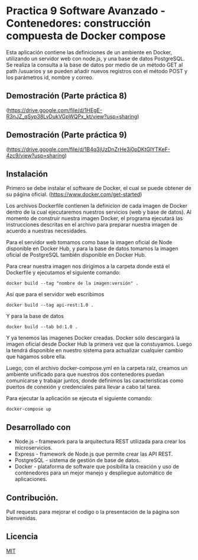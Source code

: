 # Practica 9 Software Avanzado -  Contenedores: construcción compuesta de Docker compose
Esta aplicación contiene las definiciones de un ambiente en Docker, utilizando un servidor web con node.js, y una base de datos PostgreSQL.
Se realiza la consulta a la base de datos por medio de un método GET al path /usuarios y se pueden añadir nuevos registros con el método POST y los parámetros id, nombre y correo.

## Demostración (Parte práctica 8)
(https://drive.google.com/file/d/1HEgE-R3nJZ_qSyp38LvDukVGpWQPx_kt/view?usp=sharing)

## Demostración (Parte práctica 9)
(https://drive.google.com/file/d/1B4q3jUzDnZrHe3j0pDKtGlYTKeF-4zc9/view?usp=sharing)

## Instalación
Primero se debe instalar el software de Docker, el cual se puede obtener de su página oficial.
(https://www.docker.com/get-started)

Los archivos Dockerfile contienen la definicion de cada imagen de Docker dentro de la cual ejecutaremos nuestros servicios (web y base de datos). Al momento de construir nuestra imagen Docker, el programa ejecutará las instrucciones descritas en el archivo para preparar nuestra imagen de acuerdo a nuestras necesidades.

Para el servidor web tomamos como base la imagen oficial de Node disponible en Docker Hub, y para la base de datos tomamos la imagen oficial de PostgreSQL también disponible en Docker Hub.

Para crear nuestra imagen nos dirigimos a la carpeta donde está el Dockerfile y ejecutamos el siguiente comando:
```
docker build --tag "nombre de la imagen:versión" .
```
Así que para el servidor web escribimos
```
docker build --tag api-rest:1.0 .
```
Y para la base de datos 
```
docker build --tab bd:1.0 .
```

Y ya tenemos las imagenes Docker creadas. Docker sólo descargará la imagen oficial desde Docker Hub la primera vez que la constuyamos. Luego la tendrá disponible en nuestro sistema para actualizar cualquier cambio que hagamos sobre ella.

Luego, con el archivo docker-compose.yml en la carpeta raíz, creamos un ambiente unificado para que nuestros dos contenedores puedan comunicarse y trabajar juntos, donde definimos las caracteristicas como puertos de conexión y credenciales para llevar a cabo tal tarea.

Para ejecutar la aplicación se ejecuta el siguiente comando:
```
docker-compose up
```


## Desarrollado con
- Node.js - framework para la arquitectura REST utilizada para crear los microservicios.
- Express - framework de Node.js que permite crear las API REST.
- PostgreSQL - sistema de gestión de base de datos.
- Docker - plataforma de software que posibilita la creación y uso de contenedores para un mejor manejo y despliegue automático de aplicaciones.

## Contribución.
Pull requests para mejorar el codigo o la presentación de la página son bienvenidas.

## Licencia
[MIT](https://choosealicense.com/licenses/mit/)
